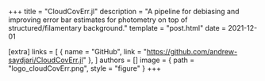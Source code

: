 +++
title = "CloudCovErr.jl"
description = "A pipeline for debiasing and improving error bar estimates for photometry on top of structured/filamentary background."
template = "post.html"
date = 2021-12-01

[extra]
links = [
    { name = "GitHub", link = "https://github.com/andrew-saydjari/CloudCovErr.jl" },
]
authors = []
image = { path = "logo_cloudCovErr.png", style = "figure" }
+++
